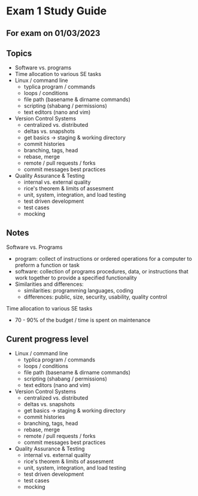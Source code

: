 # Exam 1 Study Guide
## For exam on 01/03/2023

## Topics
- Software vs. programs
- Time allocation to various SE tasks
- Linux / command line
    - typlica program / commands
    - loops / conditions
    - file path (basename & dirname commands)
    - scripting (shabang / permissions)
    - text editors (nano and vim)
- Version Control Systems
    - centralized vs. distributed
    - deltas vs. snapshots
    - get basics -> staging & working directory
    - commit histories
    - branching, tags, head
    - rebase, merge
    - remote / pull requests / forks
    - commit messages best practices
- Quality Assurance & Testing
    - internal vs. external quality
    - rice's theorem & limits of assesment 
    - unit, system, integration, and load testing
    - test driven development
    - test cases 
    - mocking

## Notes

Software vs. Programs

- program: collect of instructions or ordered operations for a computer to preform a function or task
- software: collection of programs procedures, data, or instructions that work together to provide a specified functionality
- Similarities and differences:
    - similarities: programming languages, coding
    - differences: public, size, security, usability, quality control

Time allocation to various SE tasks

- 70 - 90% of the budget / time is spent on maintenance


## Curent progress level

- Linux / command line
    - typlica program / commands
    - loops / conditions
    - file path (basename & dirname commands)
    - scripting (shabang / permissions)
    - text editors (nano and vim)
- Version Control Systems
    - centralized vs. distributed
    - deltas vs. snapshots
    - get basics -> staging & working directory
    - commit histories
    - branching, tags, head
    - rebase, merge
    - remote / pull requests / forks
    - commit messages best practices
- Quality Assurance & Testing
    - internal vs. external quality
    - rice's theorem & limits of assesment 
    - unit, system, integration, and load testing
    - test driven development
    - test cases 
    - mocking